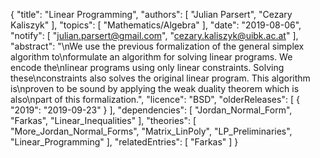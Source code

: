 {
    "title": "Linear Programming",
    "authors": [
        "Julian Parsert",
        "Cezary Kaliszyk"
    ],
    "topics": [
        "Mathematics/Algebra"
    ],
    "date": "2019-08-06",
    "notify": [
        "julian.parsert@gmail.com",
        "cezary.kaliszyk@uibk.ac.at"
    ],
    "abstract": "\nWe use the previous formalization of the general simplex algorithm to\nformulate an algorithm for solving linear programs. We encode the\nlinear programs using only linear constraints. Solving these\nconstraints also solves the original linear program. This algorithm is\nproven to be sound by applying the weak duality theorem which is also\npart of this formalization.",
    "licence": "BSD",
    "olderReleases": [
        {
            "2019": "2019-09-23"
        }
    ],
    "dependencies": [
        "Jordan_Normal_Form",
        "Farkas",
        "Linear_Inequalities"
    ],
    "theories": [
        "More_Jordan_Normal_Forms",
        "Matrix_LinPoly",
        "LP_Preliminaries",
        "Linear_Programming"
    ],
    "relatedEntries": [
        "Farkas"
    ]
}